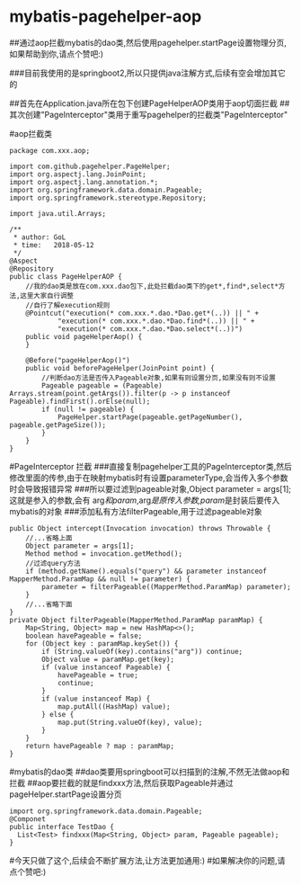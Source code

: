 # mybatis-pagehelper-aop
##通过aop拦截mybatis的dao类,然后使用pagehelper.startPage设置物理分页,如果帮助到你,请点个赞吧:)

###目前我使用的是springboot2,所以只提供java注解方式,后续有空会增加其它的

##首先在Application.java所在包下创建PageHelperAOP类用于aop切面拦截
##其次创建"PageInterceptor"类用于重写pagehelper的拦截类"PageInterceptor"

#aop拦截类
```
package com.xxx.aop;

import com.github.pagehelper.PageHelper;
import org.aspectj.lang.JoinPoint;
import org.aspectj.lang.annotation.*;
import org.springframework.data.domain.Pageable;
import org.springframework.stereotype.Repository;

import java.util.Arrays;

/**
 * author: GoL
 * time:   2018-05-12
 */
@Aspect
@Repository
public class PageHelperAOP {
    //我的dao类是放在com.xxx.dao包下,此处拦截dao类下的get*,find*,select*方法,这里大家自行调整
    //自行了解execution规则
    @Pointcut("execution(* com.xxx.*.dao.*Dao.get*(..)) || " +
            "execution(* com.xxx.*.dao.*Dao.find*(..)) || " +
            "execution(* com.xxx.*.dao.*Dao.select*(..))")
    public void pageHelperAop() {
    }

    @Before("pageHelperAop()")
    public void beforePageHelper(JoinPoint point) {
        //判断dao方法是否传入Pageable对象,如果有则设置分页,如果没有则不设置
        Pageable pageable = (Pageable) Arrays.stream(point.getArgs()).filter(p -> p instanceof Pageable).findFirst().orElse(null);
        if (null != pageable) {
            PageHelper.startPage(pageable.getPageNumber(), pageable.getPageSize());
        }
    }
}
```

#PageInterceptor 拦截
###直接复制pagehelper工具的PageInterceptor类,然后修改里面的传参,由于在映射mybatis时有设置parameterType,会当传入多个参数时会导致报错异常
###所以要过滤到pageable对象,Object parameter = args[1];这就是参入的参数,会有 arg*和param*,arg*是原传入参数,param*是封装后要传入mybatis的对象
###添加私有方法filterPageable,用于过滤pageable对象

```
public Object intercept(Invocation invocation) throws Throwable {
    //...省略上面
    Object parameter = args[1];
    Method method = invocation.getMethod();
    //过滤query方法
    if (method.getName().equals("query") && parameter instanceof MapperMethod.ParamMap && null != parameter) {
        parameter = filterPageable((MapperMethod.ParamMap) parameter);
    }
    //...省略下面
}
private Object filterPageable(MapperMethod.ParamMap paramMap) {
    Map<String, Object> map = new HashMap<>();
    boolean havePageable = false;
    for (Object key : paramMap.keySet()) {
        if (String.valueOf(key).contains("arg")) continue;
        Object value = paramMap.get(key);
        if (value instanceof Pageable) {
            havePageable = true;
            continue;
        }
        if (value instanceof Map) {
            map.putAll((HashMap) value);
        } else {
            map.put(String.valueOf(key), value);
        }
    }
    return havePageable ? map : paramMap;
}
```

#mybatis的dao类
##dao类要用springboot可以扫描到的注解,不然无法做aop和拦截
##aop要拦截的就是findxxx方法,然后获取Pageable并通过pageHelper.startPage设置分页
```
import org.springframework.data.domain.Pageable;
@Componet 
public interface TestDao {
  List<Test> findxxx(Map<String, Object> param, Pageable pageable);
}
```

#今天只做了这个,后续会不断扩展方法,让方法更加通用:)
#如果解决你的问题,请点个赞吧:)
